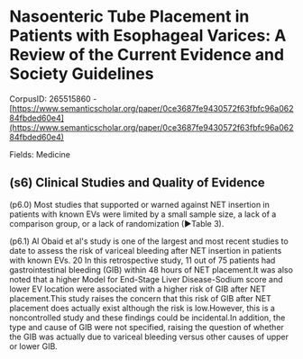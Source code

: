 # Nasoenteric Tube Placement in Patients with Esophageal Varices: A Review of the Current Evidence and Society Guidelines

CorpusID: 265515860 - [https://www.semanticscholar.org/paper/0ce3687fe9430572f63fbfc96a06284fbded60e4](https://www.semanticscholar.org/paper/0ce3687fe9430572f63fbfc96a06284fbded60e4)

Fields: Medicine

## (s6) Clinical Studies and Quality of Evidence
(p6.0) Most studies that supported or warned against NET insertion in patients with known EVs were limited by a small sample size, a lack of a comparison group, or a lack of randomization (►Table 3).

(p6.1) Al Obaid et al's study is one of the largest and most recent studies to date to assess the risk of variceal bleeding after NET insertion in patients with known EVs. 20 In this retrospective study, 11 out of 75 patients had gastrointestinal bleeding (GIB) within 48 hours of NET placement.It was also noted that a higher Model for End-Stage Liver Disease-Sodium score and lower EV location were associated with a higher risk of GIB after NET placement.This study raises the concern that this risk of GIB after NET placement does actually exist although the risk is low.However, this is a noncontrolled study and these findings could be incidental.In addition, the type and cause of GIB were not specified, raising the question of whether the GIB was actually due to variceal bleeding versus other causes of upper or lower GIB.
